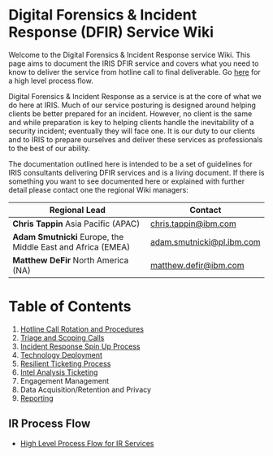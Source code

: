 
# Digital Forensics & Incident Response (DFIR) Service Wiki

Welcome to the Digital Forensics & Incident Response service Wiki. This page aims to document the IRIS DFIR service and covers what you need to know to deliver the service from hotline call to final deliverable. Go [here](#ir-process-flow) for a high level process flow.

Digital Forensics & Incident Response as a service is at the core of what we do here at IRIS. Much of our service posturing is designed around helping clients be better prepared for an incident. However, no client is the same and while preparation is key to helping clients handle the inevitability of a security incident; eventually they will face one. It is our duty to our clients and to IRIS to prepare ourselves and deliver these services as professionals to the best of our ability.

The documentation outlined here is intended to be a set of guidelines for IRIS consultants delivering DFIR services and is a living document. If there is something you want to see documented here or explained with further detail please contact one the regional Wiki managers:

|Regional Lead| Contact  |
|--|--|
| **Chris Tappin** Asia Pacific (APAC) | chris.tappin@ibm.com |
| **Adam Smutnicki** Europe, the Middle East and Africa (EMEA) | adam.smutnicki@pl.ibm.com |
| **Matthew DeFir** North America (NA) | matthew.defir@ibm.com |


# Table of Contents

1. [Hotline Call Rotation and Procedures](https://github.ibm.com/IRIS-NA/DFIR-wiki/wiki/IRIS-IR-Hotline)
2. [Triage and Scoping Calls](https://github.ibm.com/IRIS-NA/DFIR-wiki/wiki/IRIS-IR-Triage-Scoping)
3. [Incident Response Spin Up Process](https://github.ibm.com/IRIS-NA/DFIR-wiki/wiki/IRIS-IR-SpinUp)
4. [Technology Deployment](https://github.ibm.com/IRIS-NA/DFIR-wiki/wiki/IRIS-IR-TechDeploy)
5. [Resilient Ticketing Process](https://github.ibm.com/IRIS-NA/DFIR-wiki/wiki/IRIS-IR-Resilient)
6. [Intel Analysis Ticketing](https://github.ibm.com/IRIS-NA/DFIR-wiki/wiki/IRIS-IR-IntelTicketing)
7. Engagement Management
8. Data Acquisition/Retention and Privacy
9. [Reporting](https://github.ibm.com/IRIS-NA/DFIR-wiki/wiki/DFIR-Documentation)


## IR Process Flow

 - [High Level Process Flow for IR Services](https://github.ibm.com/IRIS-NA/DFIR-wiki/wiki/DFIR/IRIS_IR_Process_High_Level-Flow.pdf) 